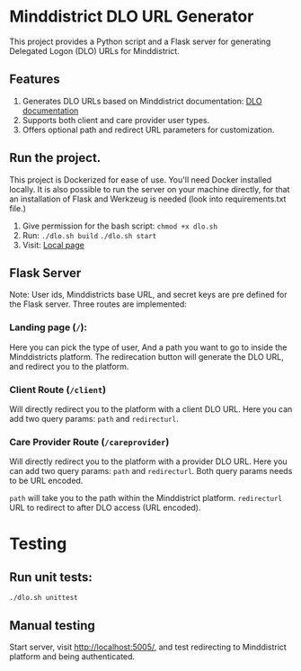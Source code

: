 # Minddistrict DLO URL Generator
This project provides a Python script and a Flask server for generating Delegated Logon (DLO) URLs for Minddistrict.

## Features
1. Generates DLO URLs based on Minddistrict documentation: [DLO documentation](https://docs.minddistrict.com/delegatedlogon/index.html#prerequisites-to-generating-the-dlo-url)
2. Supports both client and care provider user types.
3. Offers optional path and redirect URL parameters for customization.


## Run the project.
This project is Dockerized for ease of use. You'll need Docker installed locally. It is also possible to run the server on your machine directly, for that an installation of Flask and Werkzeug is needed (look into requirements.txt file.)

1. Give permission for the bash script: ```chmod +x dlo.sh```
2. Run:
        ```./dlo.sh build```
        ```./dlo.sh start```
3. Visit: [Local page](http://127.0.0.1:5005)

## Flask Server
Note: User ids, Minddistricts base URL, and secret keys are pre defined for the Flask server. 
Three routes are implemented:
### Landing page (`/`): 
Here you can pick the type of user, And a path you want to go to inside the Minddistricts platform. The redirecation button will generate the DLO URL, and redirect you to the platform.

### Client Route (`/client`)
Will directly redirect you to the platform with a client DLO URL. Here you can add two query params: `path` and `redirecturl`.

### Care  Provider Route (`/careprovider`)
 Will directly redirect you to the platform with a provider DLO URL. Here you can add two query params: `path` and `redirecturl`.
Both query params needs to be URL encoded.

`path` will take you to the path within the Minddistrict platform.
`redirecturl` URL to redirect to after DLO access (URL encoded).

# Testing
## Run unit tests:
```./dlo.sh unittest```

## Manual testing
Start server, visit [http://localhost:5005/](http://localhost:5005/), and test redirecting to Minddistrict platform and being authenticated.





